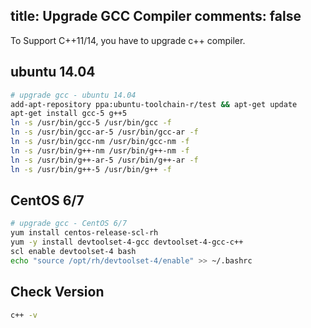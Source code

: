 title: Upgrade GCC Compiler
comments: false
-------

To Support C++11/14, you have to upgrade c++ compiler.

## ubuntu 14.04
```bash
# upgrade gcc - ubuntu 14.04 
add-apt-repository ppa:ubuntu-toolchain-r/test && apt-get update
apt-get install gcc-5 g++5
ln -s /usr/bin/gcc-5 /usr/bin/gcc -f
ln -s /usr/bin/gcc-ar-5 /usr/bin/gcc-ar -f
ln -s /usr/bin/gcc-nm /usr/bin/gcc-nm -f
ln -s /usr/bin/g++-nm /usr/bin/g++-nm -f
ln -s /usr/bin/g++-ar-5 /usr/bin/g++-ar -f
ln -s /usr/bin/g++-5 /usr/bin/g++ -f
```

## CentOS 6/7 
```bash
# upgrade gcc - CentOS 6/7 
yum install centos-release-scl-rh
yum -y install devtoolset-4-gcc devtoolset-4-gcc-c++
scl enable devtoolset-4 bash
echo "source /opt/rh/devtoolset-4/enable" >> ~/.bashrc
```

## Check Version
```bash
c++ -v
```
